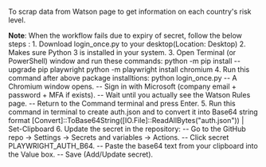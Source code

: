 To scrap data from Watson page to get information on each country's risk level.

**Note**: When the workflow fails due to expiry of secret, follow the below steps :
          1. Download login_once.py to your desktop(Location: Desktop)
          2. Makes sure Python 3 is installed in your system.
          3. Open Terminal (or PowerShell) window and run these commands:
              python -m pip install --upgrade pip playwright
              python -m playwright install chromium
          4. Run this command after above package installtions: python login_once.py
              -- A Chromium window opens.
              -- Sign in with Microsoft (company email + password + MFA if exists).
              -- Wait until you actually see the Watson Rules page.
              -- Return to the Command terminal and press Enter.
          5. Run this command in terminal to create auth.json and to convert it into Base64 string format
              [Convert]::ToBase64String([IO.File]::ReadAllBytes("auth.json")) | Set-Clipboard
          6. Update the secret in the repository:
              -- Go to the GitHub repo → Settings → Secrets and variables → Actions.
              -- Click secret PLAYWRIGHT_AUTH_B64.
              -- Paste the base64 text from your clipboard into the Value box.
              -- Save (Add/Update secret).

